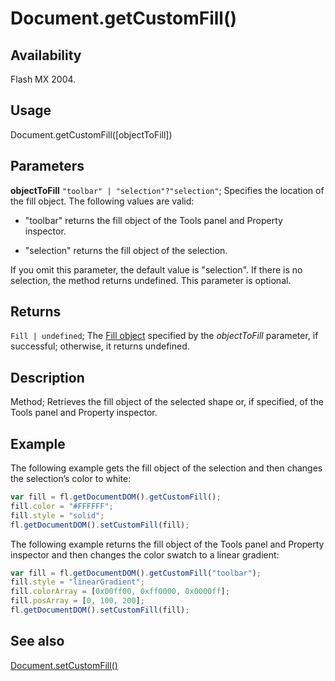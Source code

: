 # Document.getCustomFill()

## Availability

Flash MX 2004.

## Usage

Document.getCustomFill([objectToFill])

## Parameters

**objectToFill** `"toolbar" | "selection"?"selection"`; Specifies the location of the fill object. The following values are valid:

- "toolbar" returns the fill object of the Tools panel and Property inspector.

- "selection" returns the fill object of the selection.

If you omit this parameter, the default value is "selection". If there is no selection, the method returns
undefined. This parameter is optional.

## Returns

`Fill | undefined`; The [Fill object](../Fill_object/Fill_summary.md) specified by the *objectToFill* parameter, if successful; otherwise, it returns undefined.

## Description

Method; Retrieves the fill object of the selected shape or, if specified, of the Tools panel and Property inspector.

## Example

The following example gets the fill object of the selection and then changes the selection’s color to white:

```javascript
var fill = fl.getDocumentDOM().getCustomFill();
fill.color = "#FFFFFF";
fill.style = "solid";
fl.getDocumentDOM().setCustomFill(fill);
```

The following example returns the fill object of the Tools panel and Property inspector and then changes the color swatch to a linear gradient:

```javascript
var fill = fl.getDocumentDOM().getCustomFill("toolbar");
fill.style = "linearGradient";
fill.colorArray = [0x00ff00, 0xff0000, 0x0000ff];
fill.posArray = [0, 100, 200];
fl.getDocumentDOM().setCustomFill(fill);
```

## See also

[Document.setCustomFill()](../Document_object/Document470.md)
